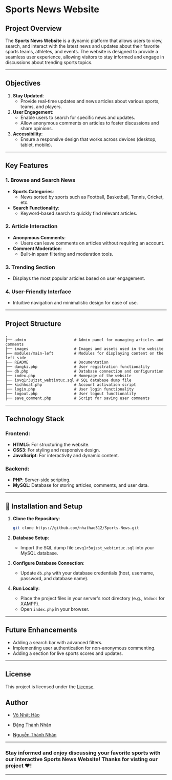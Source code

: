# Sports News Website

## Project Overview
The **Sports News Website** is a dynamic platform that allows users to view, search, and interact with the latest news and updates about their favorite sports teams, athletes, and events. The website is designed to provide a seamless user experience, allowing visitors to stay informed and engage in discussions about trending sports topics.

---

## Objectives

1. **Stay Updated**:
   - Provide real-time updates and news articles about various sports, teams, and players.
2. **User Engagement**:
   - Enable users to search for specific news and updates.
   - Allow anonymous comments on articles to foster discussions and share opinions.
3. **Accessibility**:
   - Ensure a responsive design that works across devices (desktop, tablet, mobile).

---

## Key Features

### **1. Browse and Search News**
- **Sports Categories**:
  - News sorted by sports such as Football, Basketball, Tennis, Cricket, etc.
- **Search Functionality**:
  - Keyword-based search to quickly find relevant articles.

### **2. Article Interaction**
- **Anonymous Comments**:
  - Users can leave comments on articles without requiring an account.
- **Comment Moderation**:
  - Built-in spam filtering and moderation tools.

### **3. Trending Section**
- Displays the most popular articles based on user engagement.

### **4. User-Friendly Interface**
- Intuitive navigation and minimalistic design for ease of use.

---

## Project Structure

```plaintext
.
├── admin                     # Admin panel for managing articles and comments
├── images                    # Images and assets used in the website
├── modules/main-left         # Modules for displaying content on the left side
├── README                    # Documentation
├── dangki.php                # User registration functionality
├── db.php                    # Database connection and configuration
├── index.php                 # Homepage of the website
├── iovq1r3ujzst_webtintuc.sql # SQL database dump file
├── kichhoat.php              # Account activation script
├── login.php                 # User login functionality
├── logout.php                # User logout functionality
├── save_comment.php          # Script for saving user comments
```

---

## Technology Stack

### Frontend:
- **HTML5**: For structuring the website.
- **CSS3**: For styling and responsive design.
- **JavaScript**: For interactivity and dynamic content.

### Backend:
- **PHP**: Server-side scripting.
- **MySQL**: Database for storing articles, comments, and user data.

---

## 🔧 Installation and Setup

1. **Clone the Repository**:
   ```bash
   git clone https://github.com/nhathao512/Sports-News.git
   ```

2. **Database Setup**:
   - Import the SQL dump file `iovq1r3ujzst_webtintuc.sql` into your MySQL database.

3. **Configure Database Connection**:
   - Update `db.php` with your database credentials (host, username, password, and database name).

4. **Run Locally**:
   - Place the project files in your server's root directory (e.g., `htdocs` for XAMPP).
   - Open `index.php` in your browser.

---

## Future Enhancements
- Adding a search bar with advanced filters.
- Implementing user authentication for non-anonymous commenting.
- Adding a section for live sports scores and updates.

---

## License
This project is licensed under the [License](LICENSE.md).


## Author
* [Võ Nhật Hào](https://github.com/nhathao512)

* [Đặng Thành Nhân](https://github.com/nhandang02)

* [Nguyễn Thành Nhân](https://github.com/thanhnhanzxc)

---



### **Stay informed and enjoy discussing your favorite sports with our interactive Sports News Website!** Thanks for visting our project ❤️! 
---
